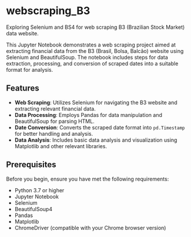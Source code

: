 # webscraping_B3
Exploring Selenium and BS4 for web scraping B3 (Brazilian Stock Market) data website.  

This Jupyter Notebook demonstrates a web scraping project aimed at extracting financial data from the B3 (Brasil, Bolsa, Balcão) website using Selenium and BeautifulSoup. The notebook includes steps for data extraction, processing, and conversion of scraped dates into a suitable format for analysis.

## Features

- **Web Scraping**: Utilizes Selenium for navigating the B3 website and extracting relevant financial data.
- **Data Processing**: Employs Pandas for data manipulation and BeautifulSoup for parsing HTML.
- **Date Conversion**: Converts the scraped date format into `pd.Timestamp` for better handling and analysis.
- **Data Analysis**: Includes basic data analysis and visualization using Matplotlib and other relevant libraries.

## Prerequisites

Before you begin, ensure you have met the following requirements:

- Python 3.7 or higher
- Jupyter Notebook
- Selenium
- BeautifulSoup4
- Pandas
- Matplotlib
- ChromeDriver (compatible with your Chrome browser version)


